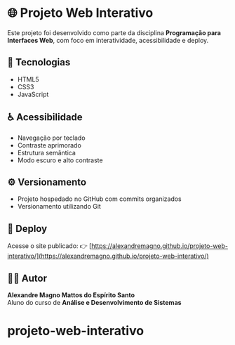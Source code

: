 # 🌐 Projeto Web Interativo

Este projeto foi desenvolvido como parte da disciplina **Programação para Interfaces Web**, com foco em interatividade, acessibilidade e deploy.

## 🧩 Tecnologias
- HTML5
- CSS3
- JavaScript

## ♿ Acessibilidade
- Navegação por teclado
- Contraste aprimorado
- Estrutura semântica
- Modo escuro e alto contraste

## ⚙️ Versionamento
- Projeto hospedado no GitHub com commits organizados
- Versionamento utilizando Git

## 🚀 Deploy
Acesse o site publicado:
👉 [https://alexandremagno.github.io/projeto-web-interativo/](https://alexandremagno.github.io/projeto-web-interativo/)

## 👨‍💻 Autor
**Alexandre Magno Mattos do Espírito Santo**  
Aluno do curso de **Análise e Desenvolvimento de Sistemas**
# projeto-web-interativo
